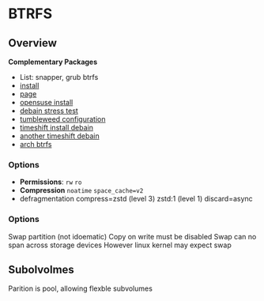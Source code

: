 # BTRFS

## Overview

**Complementary Packages**
- List: snapper, grub btrfs
- [install](https://www.youtube.com/watch?v=b4vTKg-qW_0)
- [page](https://www.youtube.com/@stephenstechtalks5377/videos)
- [opensuse install](https://www.youtube.com/watch?v=b4vTKg-qW_0)
- [debain stress test](https://www.youtube.com/watch?v=A1JzSgZ3EBg)
- [tumbleweed configuration](https://www.youtube.com/watch?v=ttG2NFkKPRM)
- [timeshift install debain](https://www.youtube.com/watch?v=MoWApyUb5w8)
- [another timeshift debain](https://www.youtube.com/watch?v=9htEaXAXfdg)
- [arch btrfs](https://www.youtube.com/watch?v=maIu1d2lAiI)


### Options
- **Permissions**: `rw` `ro`
- **Compression**
`noatime`
`space_cache=v2`
- defragmentation
compress=zstd (level 3) zstd:1 (level 1)
discard=async


### Options

Swap partition (not idoematic)
Copy on write must be disabled 
Swap can no span across storage devices 
However linux kernel may expect swap 

## Subolvolmes

Parition is pool, allowing flexble subvolumes
